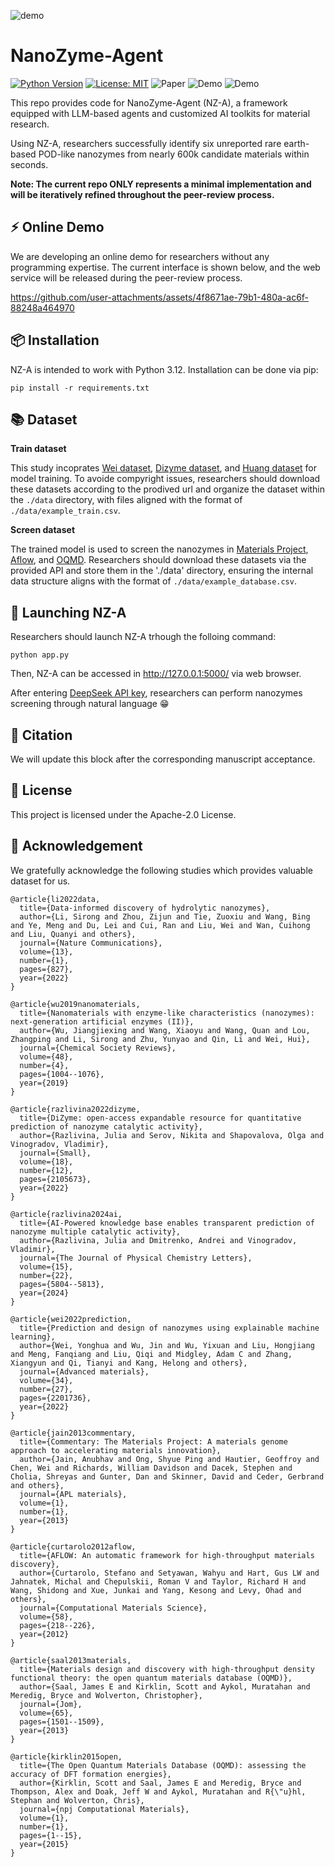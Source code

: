 

![demo](https://github.com/user-attachments/assets/d91a9389-205b-4e51-959f-b0a069131fef)


# NanoZyme-Agent

[![Python Version](https://img.shields.io/badge/python-3.12-orange)](https://www.python.org/)
[![License: MIT](https://img.shields.io/badge/License-Apache--2.0-blue)](https://opensource.org/licenses/Apache-2.0)
![Paper](https://img.shields.io/badge/Paper-green)
![Demo](https://img.shields.io/badge/Demo-red)
![Demo](https://img.shields.io/badge/Updating-blue)

This repo provides code for NanoZyme-Agent (NZ-A), a framework equipped with LLM-based agents and customized AI toolkits for material research. 

Using NZ-A, researchers successfully identify six unreported rare earth-based POD-like nanozymes from nearly 600k candidate materials within seconds. 

**Note: The current repo ONLY represents a minimal implementation and will be iteratively refined throughout the peer-review process.**

## :zap: Online Demo

We are developing an ​​online demo​​ for researchers ​​without any programming expertise​​. The current interface is shown below, and the ​​web service​​ will be released during the peer-review process.

https://github.com/user-attachments/assets/4f8671ae-79b1-480a-ac6f-88248a464970

## :package: Installation

NZ-A is intended to work with Python 3.12. Installation can be done via pip:

```
pip install -r requirements.txt
```

## :books: Dataset

**Train dataset**

This study incoprates [Wei dataset](http://nanozymes.net), [Dizyme dataset](https://dizyme.aicidlab.itmo.ru/), and [Huang dataset](https://advanced.onlinelibrary.wiley.com/doi/10.1002/adma.202201736) for model training. To avoide compyright issues, researchers should download these datasets according to the prodived url and organize the dataset within the `./data` directory, with files aligned with the format of `./data/example_train.csv`.

**Screen dataset**

The trained model is used to screen the nanozymes in [Materials Project](https://next-gen.materialsproject.org/), [Aflow](https://aflowlib.org/), and [OQMD](https://oqmd.org/). Researchers should download these datasets via the provided API and store them in the './data' directory, ensuring the internal data structure aligns with the format of `./data/example_database.csv`.

## :rocket: Launching NZ-A
Researchers should launch NZ-A trhough the folloing command:
```
python app.py
```
Then, NZ-A can be accessed in http://127.0.0.1:5000/ via web browser.

After entering [DeepSeek API key](https://api-docs.deepseek.com/), researchers can perform nanozymes screening through natural language :grin:

## :scroll: Citation
We will update this block after the corresponding manuscript acceptance. 

## :bookmark: License
This project is licensed under the Apache-2.0 License.

## :pray: Acknowledgement

We gratefully acknowledge the following studies which provides valuable dataset for us.

```
@article{li2022data,
  title={Data-informed discovery of hydrolytic nanozymes},
  author={Li, Sirong and Zhou, Zijun and Tie, Zuoxiu and Wang, Bing and Ye, Meng and Du, Lei and Cui, Ran and Liu, Wei and Wan, Cuihong and Liu, Quanyi and others},
  journal={Nature Communications},
  volume={13},
  number={1},
  pages={827},
  year={2022}
}

@article{wu2019nanomaterials,
  title={Nanomaterials with enzyme-like characteristics (nanozymes): next-generation artificial enzymes (II)},
  author={Wu, Jiangjiexing and Wang, Xiaoyu and Wang, Quan and Lou, Zhangping and Li, Sirong and Zhu, Yunyao and Qin, Li and Wei, Hui},
  journal={Chemical Society Reviews},
  volume={48},
  number={4},
  pages={1004--1076},
  year={2019}
}

@article{razlivina2022dizyme,
  title={DiZyme: open-access expandable resource for quantitative prediction of nanozyme catalytic activity},
  author={Razlivina, Julia and Serov, Nikita and Shapovalova, Olga and Vinogradov, Vladimir},
  journal={Small},
  volume={18},
  number={12},
  pages={2105673},
  year={2022}
}

@article{razlivina2024ai,
  title={AI-Powered knowledge base enables transparent prediction of nanozyme multiple catalytic activity},
  author={Razlivina, Julia and Dmitrenko, Andrei and Vinogradov, Vladimir},
  journal={The Journal of Physical Chemistry Letters},
  volume={15},
  number={22},
  pages={5804--5813},
  year={2024}
}

@article{wei2022prediction,
  title={Prediction and design of nanozymes using explainable machine learning},
  author={Wei, Yonghua and Wu, Jin and Wu, Yixuan and Liu, Hongjiang and Meng, Fanqiang and Liu, Qiqi and Midgley, Adam C and Zhang, Xiangyun and Qi, Tianyi and Kang, Helong and others},
  journal={Advanced materials},
  volume={34},
  number={27},
  pages={2201736},
  year={2022}
}

@article{jain2013commentary,
  title={Commentary: The Materials Project: A materials genome approach to accelerating materials innovation},
  author={Jain, Anubhav and Ong, Shyue Ping and Hautier, Geoffroy and Chen, Wei and Richards, William Davidson and Dacek, Stephen and Cholia, Shreyas and Gunter, Dan and Skinner, David and Ceder, Gerbrand and others},
  journal={APL materials},
  volume={1},
  number={1},
  year={2013}
}

@article{curtarolo2012aflow,
  title={AFLOW: An automatic framework for high-throughput materials discovery},
  author={Curtarolo, Stefano and Setyawan, Wahyu and Hart, Gus LW and Jahnatek, Michal and Chepulskii, Roman V and Taylor, Richard H and Wang, Shidong and Xue, Junkai and Yang, Kesong and Levy, Ohad and others},
  journal={Computational Materials Science},
  volume={58},
  pages={218--226},
  year={2012}
}

@article{saal2013materials,
  title={Materials design and discovery with high-throughput density functional theory: the open quantum materials database (OQMD)},
  author={Saal, James E and Kirklin, Scott and Aykol, Muratahan and Meredig, Bryce and Wolverton, Christopher},
  journal={Jom},
  volume={65},
  pages={1501--1509},
  year={2013}
}

@article{kirklin2015open,
  title={The Open Quantum Materials Database (OQMD): assessing the accuracy of DFT formation energies},
  author={Kirklin, Scott and Saal, James E and Meredig, Bryce and Thompson, Alex and Doak, Jeff W and Aykol, Muratahan and R{\"u}hl, Stephan and Wolverton, Chris},
  journal={npj Computational Materials},
  volume={1},
  number={1},
  pages={1--15},
  year={2015}
}
```
